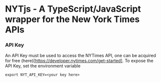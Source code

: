 # NYTjs - A TypeScript/JavaScript wrapper for the New York Times APIs

### API Key
An API Key must be used to access the NYTimes API, one can be acquired for free
(here)[https://developer.nytimes.com/get-started]. To expose the API Key, set the environment variable

```
export NYT_API_KEY=<your key here>
```
